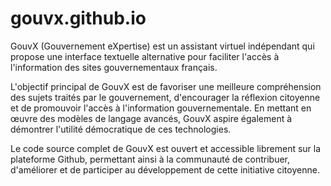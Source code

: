 # gouvx.github.io

GouvX (Gouvernement eXpertise) est un assistant virtuel indépendant qui propose une interface textuelle alternative pour faciliter l'accès à l'information des sites gouvernementaux français.

L'objectif principal de GouvX est de favoriser une meilleure compréhension des sujets traités par le gouvernement, d'encourager la réflexion citoyenne et de promouvoir l'accès à l'information gouvernementale. En mettant en œuvre des modèles de langage avancés, GouvX aspire également à démontrer l'utilité démocratique de ces technologies.

Le code source complet de GouvX est ouvert et accessible librement sur la plateforme Github, permettant ainsi à la communauté de contribuer, d'améliorer et de participer au développement de cette initiative citoyenne.
